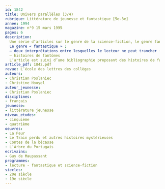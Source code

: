 ```yaml
---
id: 1842
title: Univers parallèles (3/4)
rubrique: Littérature de jeunesse et fantastique [5e-3e]
annee: 1994
magazine: n°9 15 mars 1995
pages: 6
description: 
  Une série d’articles sur le genre de la science-fiction, le genre fantastique, historique et le ton naïf…
  Le genre « fantastique » :
  – deux interprétations entre lesquelles le lecteur ne peut trancher : « L’Arbre du Portugais », de Bernard Cassac (« Le Train perdu et autres histoires mystérieuses ») ; « La Peur », de Maupassant
  – histoires de fantômes
  L’article est suivi d’une bibliographie proposant des histoires de fantômes et des histoires fantastiques.
article_pdf: 1842.pdf
revue: L’école des lettres des collèges
auteurs:
- Christian Poslaniec
- Christine Houyel
auteur_jeunesse:
- Christian Poslaniec
disciplines:
- français
jeunesse:
- littérature jeunesse
niveau_etudes:
- cinquième
- quatrième
oeuvres:
- La Peur
- Le Train perdu et autres histoires mystérieuses
- Contes de la bécasse
- L’Arbre du Portugais
ecrivains:
- Guy de Maupassant
programmes:
- lecture - fantastique et science-fiction
siecles:
- 20e siècle
- 19e siècle
---
```

